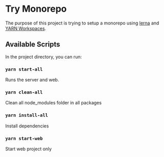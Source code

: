 # Try Monorepo

The purpose of this project is trying to setup a monorepo using [lerna](https://github.com/lerna/lerna) and [YARN Workspaces](https://classic.yarnpkg.com/en/docs/workspaces/).

## Available Scripts

In the project directory, you can run:

### `yarn start-all`

Runs the server and web.

### `yarn clean-all`

Clean all node_modules folder in all packages

### `yarn install-all`

Install dependencies

### `yarn start-web`

Start web project only
